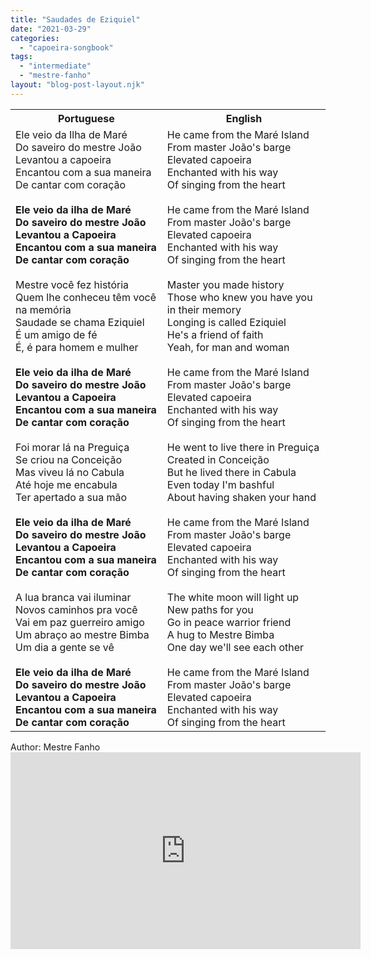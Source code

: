 ```yaml
---
title: "Saudades de Eziquiel"
date: "2021-03-29"
categories: 
  - "capoeira-songbook"
tags: 
  - "intermediate"
  - "mestre-fanho"
layout: "blog-post-layout.njk"
---
```


<table class="capoeira-table">
    <tr class="header-row">
        <th>Portuguese</th>
        <th>English</th>
    </tr>
    <tr>
        <td>Ele veio da Ilha de Maré<br>
Do saveiro do mestre João<br>
Levantou a capoeira<br>
Encantou com a sua maneira<br>
De cantar com coração<br>
<br>
<strong>Ele veio da ilha de Maré<br>
Do saveiro do mestre João<br>
Levantou a Capoeira<br>
Encantou com a sua maneira<br>
De cantar com coração</strong><br>
<br>
Mestre você fez história<br>
Quem lhe conheceu têm você na memória<br>
Saudade se chama Eziquiel<br>
É um amigo de fé<br>
É, é para homem e mulher<br>
<br>
<strong>Ele veio da ilha de Maré<br>
Do saveiro do mestre João<br>
Levantou a Capoeira<br>
Encantou com a sua maneira<br>
De cantar com coração</strong><br>
<br>
Foi morar lá na Preguiça<br>
Se criou na Conceição<br>
Mas viveu lá no Cabula<br>
Até hoje me encabula<br>
Ter apertado a sua mão<br>
<br>
<strong>Ele veio da ilha de Maré<br>
Do saveiro do mestre João<br>
Levantou a Capoeira<br>
Encantou com a sua maneira<br>
De cantar com coração</strong><br>
<br>
A lua branca vai iluminar<br>
Novos caminhos pra você<br>
Vai em paz guerreiro amigo<br>
Um abraço ao mestre Bimba<br>
Um dia a gente se vê<br>
<br>
<strong>Ele veio da ilha de Maré<br>
Do saveiro do mestre João<br>
Levantou a Capoeira<br>
Encantou com a sua maneira<br>
De cantar com coração</strong></td>
        <td>He came from the Maré Island<br>
From master João's barge<br>
Elevated capoeira<br>
Enchanted with his way<br>
Of singing from the heart<br>
<br>
He came from the Maré Island<br>
From master João's barge<br>
Elevated capoeira<br>
Enchanted with his way<br>
Of singing from the heart<br>
<br>
Master you made history<br>
Those who knew you have you in their memory<br>
Longing is called Eziquiel<br>
He's a friend of faith<br>
Yeah, for man and woman<br>
<br>
He came from the Maré Island<br>
From master João's barge<br>
Elevated capoeira<br>
Enchanted with his way<br>
Of singing from the heart<br>
<br>
He went to live there in Preguiça<br>
Created in Conceição<br>
But he lived there in Cabula<br>
Even today I'm bashful<br>
About having shaken your hand<br>
<br>
He came from the Maré Island<br>
From master João's barge<br>
Elevated capoeira<br>
Enchanted with his way<br>
Of singing from the heart<br>
<br>
The white moon will light up<br>
New paths for you<br>
Go in peace warrior friend<br>
A hug to Mestre Bimba<br>
One day we'll see each other<br>
<br>
He came from the Maré Island<br>
From master João's barge<br>
Elevated capoeira<br>
Enchanted with his way<br>
Of singing from the heart</td>
    </tr>
</table>

<figcaption>
Author: Mestre Fanho
</figcaption>

<iframe width="560" height="315" src="https://www.youtube.com/embed/qD1h8DWSXTU" title="YouTube video player" frameborder="0" allow="accelerometer; autoplay; clipboard-write; encrypted-media; gyroscope; picture-in-picture" allowfullscreen></iframe>